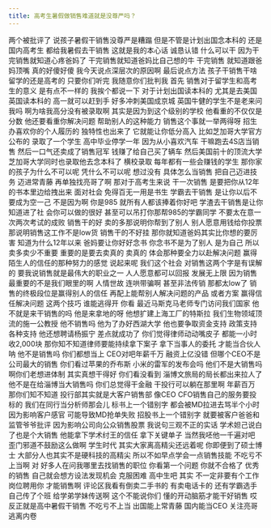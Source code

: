```yaml
---
title: 高考生暑假做销售难道就是没尊严吗？
---
```

两个被批评了
说孩子暑假干销售没尊严是糟蹋
但是不管是计划出国念本科的
还是国内高考生
都给我暑假去干销售
这就是我的本心话
诚恳认错
什么可以干
因为干完销售就知道心疼爸妈了
干完销售就知道爸妈比自己想的牛
干完销售
就知道跟爸妈顶嘴
真的好傻好傻
我今天说点深层次的原因啊
最后说点方法
孩子干销售干啥
留学的还是高考的
只要你们听完
我随意你们批判我
首先
销售对于留学生和高考生的意义
是有点不一样的
我挨个都说一下
对于计划出国读本科的
尤其是去美国英国读本科的
高一就可以赶到手
好多冲刺美国成京城
英国牛健的学生不是老来问我吗
啊为啥我高分没有被录取啊
其实是因为到这个级别的学校
他看重的不仅仅是分数
他还要看重你解决问题
帮助别人的这种能力
销售这个事就一举两得呀
招生办喜欢你的个人履历的
独特性也出来了
它就能让你低分高入
比如芝加哥大学官方公布的
录取了一个学生
高中毕业停学一年
因为从小喜欢汽车
干嘛跑去4S店当销售
然后一口气还卖成了销售冠军
钱赚了给自己买了辆车
然后美国前十的顶流大学
芝加哥大学同时也录取他去念本科了
横校录取
每年都有一些会赚钱的学生
那你家的孩子为什么不可以呢
凭什么不可以呢
想过没有
具体怎么当销售
把自己迈进技务
迈进常青藤
再单独找亮哥了啊
那对于高考生来说
干一次销售
是要把你从12年的书本里边给拽出来
面对社会
免得百无一用是书生
学霸去干销售
是让你以后不要成为空一己
不是因为啊
你是985 就所有人都该捧着你好吧
学渣去干销售是让你知道进了社
会你可以做的很好
甚至可以吊打你那帮985的学霸同学
不要太在意一次两次考试的成败
销售干的好
卖的多那说明你帮到了别人
别人愿意用钱给你投票
那说明销售这工作不是low货
销售干的不好挂
那你就知道爸妈其实比你想的要厉害
知道为什么12年以来
爸妈要让你好好念书
你念书不是为了别人
是为自己
所以卖多卖少不重要
重要的是要去卖真的
卖真的
体会那种要全力以赴解决问题
赢得陌生人的信任的那种努力的感觉
说起来呢
我们这个社会
对销售这两个字是有误解的
要我说销售就是最伟大的职业之一
人人愿意都可以回报
发展无上限
因为销售最重要的不是我们眼里的啊
人情世故
连哄带骗啊
甚至非法传销
那都太low了
销售的终极段位是赢得别人的信任
再配上能帮别人解决问题的产品
或者方案
赢得信任解决问题
这两个技巧
谁能逃得开
你看
最近马斯克马老师专门访问我们国家
他不就是来干销售的吗
他是来拿地的呀
他想扩建上海工厂的特斯拉
我们生物领域顶流的施一公教授
他不销售吗
他为了办好西湖大学
他也要争取资金支持
政策支持
各种支持
他还想聘请杨振宁
差点就成功了
你们觉得律师动动嘴皮子
都能一小时收2,000块
那你知不知道律师要能持续拿下案子
拿下当事人的委托
才能当合伙人呐
他不是销售吗
你们都想当上
CEO对吧年薪千万
融资上亿没错
但哪个CEO不是公司最大的销售
你们看过苹果的乔布斯
小米的雷军的发布会吗
他们不是大销售吗
啊你们老想进体制
其实真想干得好
你们看没看到
淄博文旅局的局长都出来拉人了
他不是在给淄博当大销售吗
你们总觉得干金融
干投行可以躺在那里啊
年薪百万
那你们知不知道
投行部其实就是大客户销售部
像CEO CFO销售自己的服务要投标的
我们在同行当分析师那会儿
标书上一个错别字
都会被MD拉进去骂半个小时
因为影响客户感官
可能导致MD抢单失败
招股书上一个错别字
就要被客户爸爸和监管爷爷批评
因为影响公司向公众销售股票
我说句三观不正的实话
学术妲己说白了也是个大销售
他能拿下学术纣王的信任
拿下关键单子
当然我呸他一千遍对吧
歪门邪道不鼓励这么做啊
学生时代
其实大家离高精尖还远着呢
你即便到了硕士博士
大部分人也其实不是硬科技的高精尖
所以不如早点学会一点销售技能
不吃亏不上当啊
对
好多人在问我哪里去找销售的职位
你看第一个问题
你就不合格了
优秀的销售
自己就会想方设法发现机会
克服困难
高中生吧
其实
不一定非要有个工作岗位聘用你
才能销售啊
评论区我看有倒卖二手书的
有卖电话卡的
还有学霸选手自己传了个班
给学弟学妹传送啊
这个不能说你们
懂的开动脑筋才能干好销售
哎反正就是高中暑假干销售
不吃亏不上当
出国能上常青藤
国内能当CEO
关注亮哥
逃离内卷

